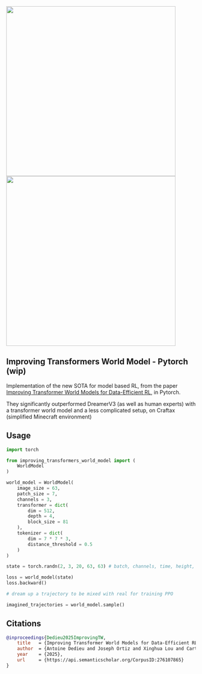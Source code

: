 <img src="./fig1.png" width="450px"/>

<img src="./fig2.png" width="450px"/>

## Improving Transformers World Model - Pytorch (wip)

Implementation of the new SOTA for model based RL, from the paper [Improving Transformer World Models for Data-Efficient RL](https://arxiv.org/abs/2502.01591), in Pytorch.

They significantly outperformed DreamerV3 (as well as human experts) with a transformer world model and a less complicated setup, on Craftax (simplified Minecraft environment)

## Usage

```python
import torch

from improving_transformers_world_model import (
    WorldModel
)

world_model = WorldModel(
    image_size = 63,
    patch_size = 7,
    channels = 3,
    transformer = dict(
        dim = 512,
        depth = 4,
        block_size = 81
    ),
    tokenizer = dict(
        dim = 7 * 7 * 3,
        distance_threshold = 0.5
    )
)

state = torch.randn(2, 3, 20, 63, 63) # batch, channels, time, height, width - craftax is 3 channels 63x63, and they used rollout of 20 frames. block size is presumably each image

loss = world_model(state)
loss.backward()

# dream up a trajectory to be mixed with real for training PPO

imagined_trajectories = world_model.sample()

```

## Citations

```bibtex
@inproceedings{Dedieu2025ImprovingTW,
    title   = {Improving Transformer World Models for Data-Efficient RL},
    author  = {Antoine Dedieu and Joseph Ortiz and Xinghua Lou and Carter Wendelken and Wolfgang Lehrach and J. Swaroop Guntupalli and Miguel L{\'a}zaro-Gredilla and Kevin Patrick Murphy},
    year    = {2025},
    url     = {https://api.semanticscholar.org/CorpusID:276107865}
}
```
